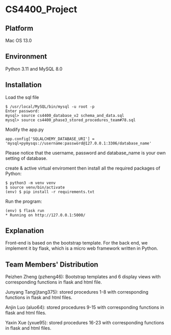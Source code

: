 # CS4400_Project

## Platform

Mac OS 13.0

## Environment

Python 3.11 and MySQL 8.0


## Installation

Load the sql file

```
$ /usr/local/MySQL/bin/mysql -u root -p
Enter password:
mysql> source cs4400_database_v2 schema_and_data.sql
mysql> source cs4400_phase3_stored_procedures_team#78.sql
```

Modify the app.py

```
app.config['SQLALCHEMY_DATABASE_URI'] = 'mysql+pymysqs://username:password@127.0.0.1:3306/database_name'
```

Please notice that the username, password and database_name is your own setting of database.

create & active virtual enviroment then install all the required packages of Python:

```
$ python3 -m venv venv
$ source venv/bin/activate 
(env) $ pip install -r requirements.txt
```

Run the program:

```
(env) $ flask run
* Running on http://127.0.0.1:5000/
```

## Explanation

Front-end is based on the bootstrap template. For the back end, we implement it by flask, which is a micro web framework written in Python. 

## Team Members' Distribution

Peizhen Zheng (pzheng46): Bootstrap templates and 6 display views with corresponding functions in flask and html file.

Junyang Tang(jtang375): stored procedures 1-8 with corresponding functions in flask and html files.

Anjin Luo (aluo64): stored procedures 9-15 with corresponding functions in flask and html files.

Yaxin Xue (yxue95): stored procedures 16-23 with corresponding functions in flask and html files.



